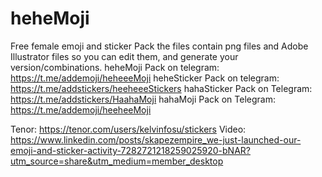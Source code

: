 # heheMoji
Free female emoji and sticker Pack
the files contain png files and Adobe Illustrator files so you can edit them, and generate your version/combinations.
heheMoji Pack on telegram: https://t.me/addemoji/heheeeMoji
heheSticker Pack on telegram: https://t.me/addstickers/heeheeeStickers
hahaSticker Pack on Telegram: https://t.me/addstickers/HaahaMoji
hahaMoji Pack on Telegram: https://t.me/addemoji/heeheeMoji

Tenor: https://tenor.com/users/kelvinfosu/stickers
Video: https://www.linkedin.com/posts/skapezempire_we-just-launched-our-emoji-and-sticker-activity-7282721218259025920-bNAR?utm_source=share&utm_medium=member_desktop

